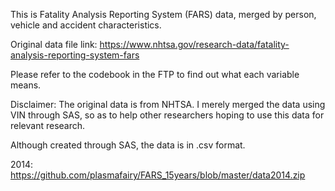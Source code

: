 This is Fatality Analysis Reporting System (FARS) data, merged by person, vehicle and accident characteristics.

Original data file link: https://www.nhtsa.gov/research-data/fatality-analysis-reporting-system-fars

Please refer to the codebook in the FTP to find out what each variable means.

Disclaimer: The original data is from NHTSA. I merely merged the data using VIN through SAS, so as to help other researchers hoping to use this data for relevant research. 

Although created through SAS, the data is in .csv format.

2014: https://github.com/plasmafairy/FARS_15years/blob/master/data2014.zip
